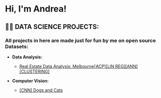 <h1>Hi, I'm Andrea! </h1>

<h2>👨‍💻 DATA SCIENCE PROJECTS:</h2>

<h3>All projects in here are made just for fun by me on open source Datasets:</h3>

- <b>Data Analysis:</b>
  - [Real Estate Data Analysis: Melbourne[ACP][LIN REG][ANN][CLUSTERING]](https://github.com/ANDREAaNAPPI/Real-Estate-Analytics-Melbourne)


- <b>Computer Vision:</b>
  - [[CNN] Dogs and Cats](https://github.com/ANDREAaNAPPI/-CNN-Dogs-and-Cats)
